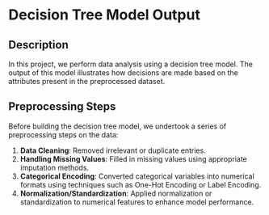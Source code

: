 # Decision Tree Model Output

## Description

In this project, we perform data analysis using a decision tree model. The output of this model illustrates how decisions are made based on the attributes present in the preprocessed dataset.

## Preprocessing Steps

Before building the decision tree model, we undertook a series of preprocessing steps on the data:

1. **Data Cleaning**: Removed irrelevant or duplicate entries.
2. **Handling Missing Values**: Filled in missing values using appropriate imputation methods.
3. **Categorical Encoding**: Converted categorical variables into numerical formats using techniques such as One-Hot Encoding or Label Encoding.
4. **Normalization/Standardization**: Applied normalization or standardization to numerical features to enhance model performance.
